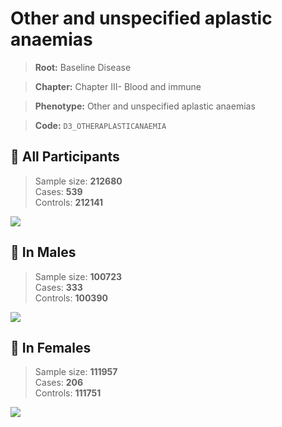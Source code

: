 # Other and unspecified aplastic anaemias

> **Root:** Baseline Disease  

> **Chapter:** Chapter III- Blood and immune  

> **Phenotype:** Other and unspecified aplastic anaemias  

> **Code:** `D3_OTHERAPLASTICANAEMIA`

## 🧪 All Participants  
> Sample size: **212680**  
> Cases: **539**  
> Controls: **212141**
<img src="/Disease/Figures/ALL/Incidence/D3_OTHERAPLASTICANAEMIA.png"/>
<CsvTable src="/Disease_Data/ALL/Incidence/COX_D3_OTHERAPLASTICANAEMIA.csv" label="🔍 View full results" />

## 👨 In Males  
> Sample size: **100723**  
> Cases: **333**  
> Controls: **100390**
<img src="/Disease/Figures/Male/Incidence/D3_OTHERAPLASTICANAEMIA.png"/>
<CsvTable src="/Disease_Data/Male/Incidence/COX_D3_OTHERAPLASTICANAEMIA.csv" label="🔍 View full results" />

## 👩 In Females  
> Sample size: **111957**  
> Cases: **206**  
> Controls: **111751**
<img src="/Disease/Figures/Female/Incidence/D3_OTHERAPLASTICANAEMIA.png"/>
<CsvTable src="/Disease_Data/Female/Incidence/COX_D3_OTHERAPLASTICANAEMIA.csv" label="🔍 View full results" />

